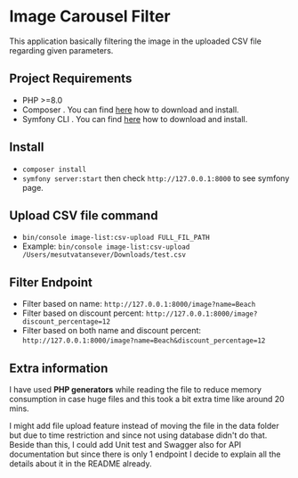 # Image Carousel Filter
This application basically filtering the image in the uploaded CSV file regarding given parameters.

## Project Requirements
- PHP >=8.0
- Composer . You can find [here](https://getcomposer.org/download/) how to download and install.
- Symfony CLI . You can find [here](https://symfony.com/download) how to download and install.

## Install
- `composer install`
- `symfony server:start` then check `http://127.0.0.1:8000` to see symfony page.

## Upload CSV file command
- `bin/console image-list:csv-upload FULL_FIL_PATH`
- Example: `bin/console image-list:csv-upload /Users/mesutvatansever/Downloads/test.csv`

## Filter Endpoint

- Filter based on name: `http://127.0.0.1:8000/image?name=Beach`
- Filter based on discount percent: `http://127.0.0.1:8000/image?discount_percentage=12`
- Filter based on both name and discount percent: `http://127.0.0.1:8000/image?name=Beach&discount_percentage=12`

## Extra information

I have used **PHP generators** while reading the file to reduce memory consumption in case huge files and this took a bit extra time like around 20 mins.

I might add file upload feature instead of moving the file in the data folder but due to time restriction and since not using database didn't do that. 
Beside than this, I could add Unit test and Swagger also for API documentation but since there is only 1 endpoint I decide to explain all the details about it in the README already.